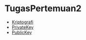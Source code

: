 # TugasPertemuan2
<ul>
  <li><a href="kriptografi.py">Kriptografi</a></li>
  <li><a href="private.pem">PrivateKey</a></li>
  <li><a href="public.pem">PublicKey</a></li>
</ul>
